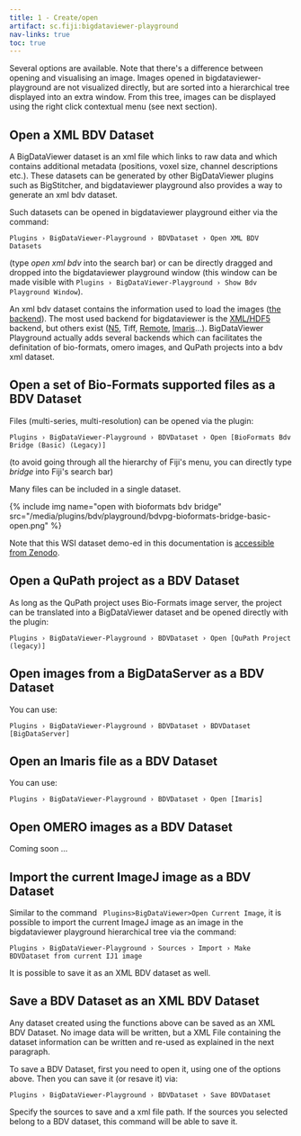 ```yaml
---
title: 1 - Create/open
artifact: sc.fiji:bigdataviewer-playground
nav-links: true
toc: true
---
```


Several options are available. Note that there's a difference between opening and visualising an image. Images opened in bigdataviewer-playground are not visualized directly, but are sorted into a hierarchical tree displayed into an extra window. From this tree, images can be displayed using the right click contextual menu (see next section).

## Open a XML BDV Dataset

A BigDataViewer dataset is an xml file which links to raw data and which contains additional metadata (positions, voxel size, channel descriptions etc.). These datasets can be generated by other BigDataViewer plugins such as BigStitcher, and bigdataviewer playground also provides a way to generate an xml bdv dataset. 

Such datasets can be opened in bigdataviewer playground either via the command:

`Plugins › BigDataViewer-Playground › BDVDataset › Open XML BDV Datasets` 

(type *open xml bdv* into the search bar) or can be directly dragged and dropped into the bigdataviewer playground window (this window can be made visible with `Plugins › BigDataViewer-Playground › Show Bdv Playground Window`).

An xml bdv dataset contains the information used to load the images ([the backend](https://youtu.be/LHI7vXiUUms?t=521)). The most used backend for bigdataviewer is the [XML/HDF5](/plugins/bdv/#exporting-datasets-for-the-bigdataviewer) backend, but others exist ([N5](https://github.com/bigdataviewer/bigdataviewer-core/blob/master/src/main/java/bdv/img/n5/XmlIoN5ImageLoader.java), Tiff, [Remote](https://github.com/bigdataviewer/bigdataviewer-core/blob/master/src/main/java/bdv/img/remote/XmlIoRemoteImageLoader.java), [Imaris](https://github.com/bigdataviewer/bigdataviewer-core/blob/master/src/main/java/bdv/img/imaris/XmlIoImarisImageLoader.java)...). BigDataViewer Playground actually adds several backends which can facilitates the definitation of bio-formats, omero images, and QuPath projects into a bdv xml dataset.

## Open a set of Bio-Formats supported files as a BDV Dataset

Files (multi-series, multi-resolution) can be opened via the plugin:

`Plugins › BigDataViewer-Playground › BDVDataset › Open [BioFormats Bdv Bridge (Basic) (Legacy)]`

(to avoid going through all the hierarchy of Fiji's menu, you can directly type *bridge* into Fiji's search bar)

Many files can be included in a single dataset.

{% include img name="open with bioformats bdv bridge" src="/media/plugins/bdv/playground/bdvpg-bioformats-bridge-basic-open.png" %}

Note that this WSI dataset demo-ed in this documentation is [accessible from Zenodo](https://zenodo.org/record/6553641#.YuD7ioRBxD8).

## Open a QuPath project as a BDV Dataset

As long as the QuPath project uses Bio-Formats image server, the project can be translated into a BigDataViewer dataset and be opened directly with the plugin: 

`Plugins › BigDataViewer-Playground › BDVDataset › Open [QuPath Project (legacy)]`

## Open images from a BigDataServer as a BDV Dataset

You can use:

`Plugins › BigDataViewer-Playground › BDVDataset › BDVDataset [BigDataServer]`

## Open an Imaris file as a BDV Dataset

You can use:

`Plugins › BigDataViewer-Playground › BDVDataset › Open [Imaris]`

## Open OMERO images as a BDV Dataset

Coming soon ...

## Import the current ImageJ image as a BDV Dataset

Similar to the command ` Plugins>BigDataViewer>Open Current Image`, it is possible to import the current ImageJ image as an image in the bigdataviewer playground hierarchical tree via the command:

`Plugins › BigDataViewer-Playground › Sources › Import › Make BDVDataset from current IJ1 image`

It is possible to save it as an XML BDV dataset as well.

## Save a BDV Dataset as an XML BDV Dataset

Any dataset created using the functions above can be saved as an XML BDV Dataset. No image data will be written, but a XML File containing the dataset information can be written and re-used as explained in the next paragraph.

To save a BDV Dataset, first you need to open it, using one of the options above. Then you can save it (or resave it) via:

`Plugins › BigDataViewer-Playground › BDVDataset › Save BDVDataset`

Specify the sources to save and a xml file path. If the sources you selected belong to a BDV dataset, this command will be able to save it.













